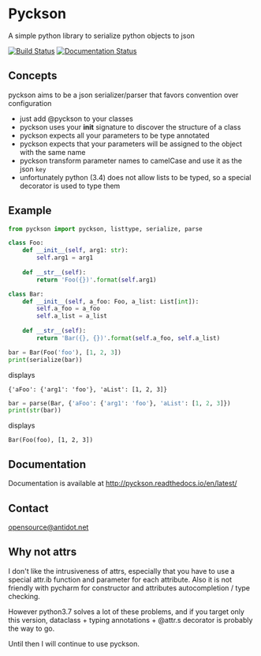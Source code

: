 # Pyckson
A simple python library to serialize python objects to json

[![Build Status](https://travis-ci.org/antidot/Pyckson.svg?branch=master)](https://travis-ci.org/antidot/Pyckson)
[![Documentation Status](http://readthedocs.org/projects/pyckson/badge/?version=latest)](http://pyckson.readthedocs.io/en/latest/?badge=latest)

## Concepts
pyckson aims to be a json serializer/parser that favors convention over configuration

* just add @pyckson to your classes
* pyckson uses your __init__ signature to discover the structure of a class
* pyckson expects all your parameters to be type annotated
* pyckson expects that your parameters will be assigned to the object with the same name
* pyckson transform parameter names to camelCase and use it as the json `key`
* unfortunately python (3.4) does not allow lists to be typed, so a special decorator is used to type them


## Example

```python
from pyckson import pyckson, listtype, serialize, parse

class Foo:
    def __init__(self, arg1: str):
        self.arg1 = arg1
    
    def __str__(self):
        return 'Foo({})'.format(self.arg1)

class Bar:
    def __init__(self, a_foo: Foo, a_list: List[int]):
        self.a_foo = a_foo
        self.a_list = a_list
        
    def __str__(self):
        return 'Bar({}, {})'.format(self.a_foo, self.a_list)
```


```python
bar = Bar(Foo('foo'), [1, 2, 3])
print(serialize(bar))
```

displays

```
{'aFoo': {'arg1': 'foo'}, 'aList': [1, 2, 3]}
```

```python
bar = parse(Bar, {'aFoo': {'arg1': 'foo'}, 'aList': [1, 2, 3]})
print(str(bar))
```

displays

```
Bar(Foo(foo), [1, 2, 3])
```

## Documentation

Documentation is available at <http://pyckson.readthedocs.io/en/latest/>

## Contact

opensource@antidot.net

## Why not attrs

I don't like the intrusiveness of attrs, 
especially that you have to use a special attr.ib function and parameter for each attribute.
Also it is not friendly with pycharm for constructor and attributes autocompletion / type checking.

However python3.7 solves a lot of these problems, and if you target only this version, 
dataclass + typing annotations + @attr.s decorator is probably the way to go.

Until then I will continue to use pyckson.
